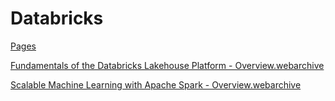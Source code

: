 # Databricks


[Pages](Databricks%20cc3da28c14cf485ca24cde4cab39cdf7/Pages%207d048a64d37141a38c75f4e188c80523.md)

[Fundamentals of the Databricks Lakehouse Platform - Overview.webarchive](Databricks%20cc3da28c14cf485ca24cde4cab39cdf7/Fundamentals_of_the_Databricks_Lakehouse_Platform_-_Overview.webarchive)

[Scalable Machine Learning with Apache Spark - Overview.webarchive](Databricks%20cc3da28c14cf485ca24cde4cab39cdf7/Scalable_Machine_Learning_with_Apache_Spark_-_Overview.webarchive)